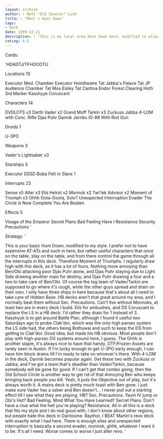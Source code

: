 ```yaml
---
layout: archive
author: ! Matt "Old Skooler" Lush
title: ! "Matt s Hunt Down"
tags:
- Dark
date: 1999-12-21
description: ! "This is my local area Hunt Down deck, modified to allow for ECC. It went undefeated last tourney."
rating: 4.5
---
```

Cards: 

'HDADTJ/TFHGOOTU

Locations 10

Executor Med. Chamber
Executor Holotheatre
Tat Jabba's Palace
Tat JP Audience Chamber
Tat Mos Eisley
Tat Cantina
Endor Forest Clearing
Hoth 3rd Marker
Kasshyyk
Coruscant

Characters 14

DVDLOTS x3
Darth Vader x2
Grand Moff Tarkin x3
Zuckuss
Jabba
4-LOM with Conc. Rifle
Djas Puhr
Dannik Jerriko
IG-88 With Riot Gun

Droids 1

U-3PO

Weapons 3

Vader's Lightsaber x3

Starships 3

Executor
DSSD
Boba Fett in Slave 1

Interrupts 23

Sense x5
Alter x3
Elis Helrot x2
Monnok x2
Twi'lek Advisor x2
Moment of Triumph x3
Ghhk
Oota-Goota, Solo?
Unexpected Interruption
Evader
The Circle is Now Complete
You Are Beaten

Effects 5

Visage of the Emperor
Secret Plans
Bad Feeling Have I
Resistance
Security Precautions
'

Strategy: '

This is your basic Hunt Down, modified to my style. I prefer not to have expensive AT-ATs and such in here, but rather useful characters that once on the table, stay on the table, and from there control the game through all the interrupts in this deck. Therefore Moment of Triumphs. I regularly draw high with this deck, as it has a lot of fours. Nothing more annoying than Ben/Obi attacking poor Djas Puhr alone, and Djas Puhr staying due to Light Side drawing another main for destiny, and Djas Puhr drawing a four and a two to take care of Ben/Obi.
Of course the tag team of Vader/Tarkin are supposed to go where it's rough, while the other guys spread and drain on their own. I only have three ships in here because that's about all I need to take care of Hidden Base. HB decks aren't that great around my area, and I normally beat them without Sec. Precautions. Can't live without Monnoks, at least two are in every deck I build. Elis for ambushes, and DS Coruscant to replace the LS in a HB deck. I'd rather they drain for 1 instead of 3. Kasshyyk is to get around Battle Plan, although I found it useful two Saturdays ago to probe Clak'dor, which was the only high parsec system the LS side had, the others being Bothuwai and such to keep the DS from getting to Clak'dor. Good idea, but made his HB obvious. Most people don't play with high-parsec DS systems around here, I guess. The Ghhk is another staple, it's always nice to have that handy, DTF/Frozen Assets are rarely seen in Austin. If I'm lucky enough to get U-3PO early enough, I can have him block drains till I'm ready to take on whoever's there. With 4-LOM in the deck, Dannik becomes popular again. Get these two with Zuckuss or Jabba, and I've got a team that's deadlier than Vader/Tarkin, because somebody will be gone for good. If I can't get that combo going, then the Old School Circle is another way to get rid of that Annoying Ben who keeps bringing back people you kill. Yeah, it puts the Objective out of play, but it's always worth it. A mains deck is pretty much toast with Ben gone. I just make sure Vader has a saber and Ben doesn't...
I never pull out a starting effect till I see what they are playing. HB? Sec. Precautions. Yavin IV jump or Obi's Hut? Bad Feeling. Mind What You Have Learned? Secret Plans. Don't have a clue what the hell you're playing? Resistance. All in all this is a deck that fits my style and I do real good with. I don't know about other regions, but people hate this deck in Dantooine. Raythor, I BEAT Martin's revo deck with exactly what I had here. There is enough sites and unexpected interruption is basically a second evader, monnok, ghhk, whatever I want it to be. It's all I need. Worse comes to worse I just alter revo. '